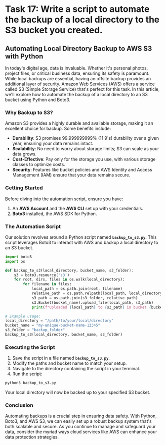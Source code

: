 # Task 17: Write a script to automate the backup of a local directory to the S3 bucket you created.

## **Automating Local Directory Backup to AWS S3 with Python**

In today's digital age, data is invaluable. Whether it's personal photos, project files, or critical business data, ensuring its safety is paramount. While local backups are essential, having an offsite backup provides an additional layer of security. Amazon Web Services (AWS) offers a service called S3 (Simple Storage Service) that's perfect for this task. In this article, we'll explore how to automate the backup of a local directory to an S3 bucket using Python and Boto3.

### **Why Backup to S3?**

Amazon S3 provides a highly durable and available storage, making it an excellent choice for backup. Some benefits include:

- **Durability**: S3 promises 99.999999999% (11 9's) durability over a given year, ensuring your data remains intact.
- **Scalability**: No need to worry about storage limits; S3 can scale as your data grows.
- **Cost-Effective**: Pay only for the storage you use, with various storage classes to optimize costs.
- **Security**: Features like bucket policies and AWS Identity and Access Management (IAM) ensure that your data remains secure.

### **Getting Started**

Before diving into the automation script, ensure you have:

1. An **AWS Account** and the **AWS CLI** set up with your credentials.
2. **Boto3** installed, the AWS SDK for Python.

### **The Automation Script**

Our solution revolves around a Python script named **`backup_to_s3.py`**. This script leverages Boto3 to interact with AWS and backup a local directory to an S3 bucket.

```python
import boto3
import os

def backup_to_s3(local_directory, bucket_name, s3_folder):
    s3 = boto3.resource('s3')
    for root, dirs, files in os.walk(local_directory):
        for filename in files:
            local_path = os.path.join(root, filename)
            relative_path = os.path.relpath(local_path, local_directory)
            s3_path = os.path.join(s3_folder, relative_path)
            s3.Bucket(bucket_name).upload_file(local_path, s3_path)
            print(f"Uploaded {local_path} to {s3_path} in bucket {bucket_name}")

# Example usage:
local_directory = "/path/to/your/local/directory"
bucket_name = "my-unique-bucket-name-12345"
s3_folder = "backup_folder"
backup_to_s3(local_directory, bucket_name, s3_folder)
```

### **Executing the Script**

1. Save the script in a file named **`backup_to_s3.py`**.
2. Modify the paths and bucket name to match your setup.
3. Navigate to the directory containing the script in your terminal.
4. Run the script:

```bash
python3 backup_to_s3.py
```

Your local directory will now be backed up to your specified S3 bucket.

### **Conclusion**

Automating backups is a crucial step in ensuring data safety. With Python, Boto3, and AWS S3, we can easily set up a robust backup system that's both scalable and secure. As you continue to manage and safeguard your data, consider the myriad ways cloud services like AWS can enhance your data protection strategies.